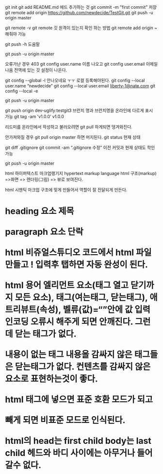 git init
git add README.md 에드 추가하는 것
git commit -m "first commit” 저장
git remote add origin https://github.com/newdecide/TestGit.git
git push -u origin master

git remote -v
git remote 깃 원격이 있는지 확인 하는 방법
git remote add origin ~ 해줘야 가능

git push -h 도움말

git push -u origin master

오류가난 경우 403
git config user.name 이름 나오고
git config user.email 이메일 나옴
전역에 있는 깃 설정이 나온다.

git config --global -l 안나오네요 ㅜㅜ
로컬 등록해야된다.
git config --local user.name “newdecide”
git config --local user.email liberty-1@nate.com
git config --local -e

git push -u origin master

git push origin dev-uglify:testgit3 브런치 명과 브런치명을 온라인에 다르게 표시 가능
git tag -am 'v1.0.0’ v1.0.0

리드미를 온라인에서 작성하고 불러오려면
git pull 하게되면 댕겨와진다.

안가져와질 경우
git pull origin master
하면 머지된다.
git status 현재 상태

git diff .gitignore
git commit -am “.gitignore 수정”
이전 커밋과 현재 상태도 학인 가능

git push -u origin master

html 하이퍼텍스트 마크업랭기지
hypertext markup language
html 구조(markup) =>화면 => 렌더링(그림) => 뷰로 보여진다.

html 
시멘틱 마크업
구조에 맞게 만들어서 역할이 잘 전달되게 만든다.
<h1> heading 요소 제목
<p> paragraph 요소 단락

html 비쥬얼스튜디오 코드에서 html 파일 만들고 ! 입력후 탭하면 자동 완성이 된다.

html 용어
엘리먼트 요소(태그 열고 닫기까지 모든 요소), 태그(여는태그, 닫는태그), 애트리뷰트(속성), 벨류(값)=“”안에 값 입력
인코딩 오류시 <meta charset=“utf-8”> 해주게 되면 안깨진다. 그런데 닫는 태그가 없다.

내용이 없는 태그 내용을 감싸지 않은 태그들은 닫는태그가 없다.
컨텐츠를 감싸지 않은 요소로 표현하는것이 좋다.

<!DOCTYPE html> html 태그에 넣으면 표준 호환 모드가 되고 
빼게 되면 비표준 모드로 인식된다.

html의 head는 first child
body는 last child
헤드와 바디 사이에는 아무거나 들어갈수 없다.